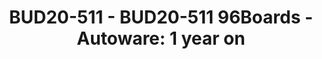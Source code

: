 ---
categories:
- bud20
description: Overview of 96Boards progress since BKK19 on Autoware matters
image:
  featured: 'true'
  path: https://static.linaro.org/connect/bud20/images/BUD20-511.png
session_id: BUD20-511
session_speakers:
- speaker_bio: 'Autonomous systems engineer with experience working in different domains:
    air, underwater and ground based platforms. Past experience involves working at
    Ixion Industry & Aerospace, a highly innovative SME in Spain, Airbus Defence and
    Space, in Stevenage, and most recently at Transport Systems Catapult, based in
    Milton Keynes.'
  speaker_company: Linaro
  speaker_image: http://avatars.sched.co/e/8b/7234976/avatar.jpg.320x320px.jpg?0cd
  speaker_name: Servando German Serrano
  speaker_position: Software Engineer
  speaker_role: attendee, speaker
session_track: 96Boards
tag: session
tags: 96Boards
title: 'BUD20-511 - BUD20-511 96Boards - Autoware: 1 year on'
---